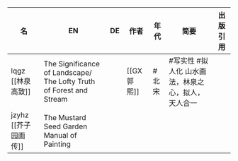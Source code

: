 
| 名                    | EN                                                                      | DE  | 作者        | 年代  | 简要                                                | 出版引用 |
| --------------------- | ----------------------------------------------------------------------- | --- | ----------- | ----- | --------------------------------------------------- | -------- |
| lqgz  [[林泉高致]]    | The Significance of Landscape/<br> The Lofty Truth of Forest and Stream |     | [[GX 郭熙]] | #北宋 | #写实性 #拟人化  山水画法，林泉之心，拟人，天人合一 |          |
| jzyhz  [[芥子园画传]] |  The Mustard Seed Garden Manual of Painting                                                                       |     |             |       |                                                     |          |
